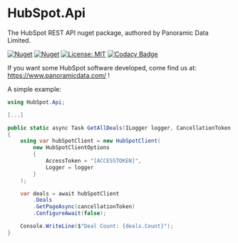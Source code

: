 # HubSpot.Api

The HubSpot REST API nuget package, authored by Panoramic Data Limited.

[![Nuget](https://img.shields.io/nuget/v/HubSpot.Api)](https://www.nuget.org/packages/HubSpot.Api/)
[![Nuget](https://img.shields.io/nuget/dt/HubSpot.Api)](https://www.nuget.org/packages/HubSpot.Api/)
[![License: MIT](https://img.shields.io/badge/License-MIT-yellow.svg)](https://opensource.org/licenses/MIT)
[![Codacy Badge](https://app.codacy.com/project/badge/Grade/59bb860a1129452d8211893953ec056f)](https://app.codacy.com/gh/panoramicdata/HubSpot.Api/dashboard?utm_source=github.com&amp;utm_medium=referral&amp;utm_content=panoramicdata/HubSpot.Api&amp;utm_campaign=Badge_grade)

If you want some HubSpot software developed, come find us at: https://www.panoramicdata.com/ !

A simple example:

```c#
using HubSpot.Api;

[...]

public static async Task GetAllDeals(ILogger logger, CancellationToken cancellationToken)
{
	using var hubSpotClient = new HubSpotClient(
		new HubSpotClientOptions
		{
			AccessToken = "[ACCESSTOKEN]",
			Logger = logger
		}
	);

	var deals = await hubSpotClient
		.Deals
		.GetPageAsync(cancellationToken)
		.ConfigureAwait(false);

	Console.WriteLine($"Deal Count: {deals.Count}");
}
